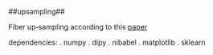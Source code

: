 ##upsampling##

Fiber up‐sampling according to this [paper](https://www.ncbi.nlm.nih.gov/pmc/articles/PMC5256175/)

dependencies:
. numpy
. dipy
. nibabel
. matplotlib
. sklearn
